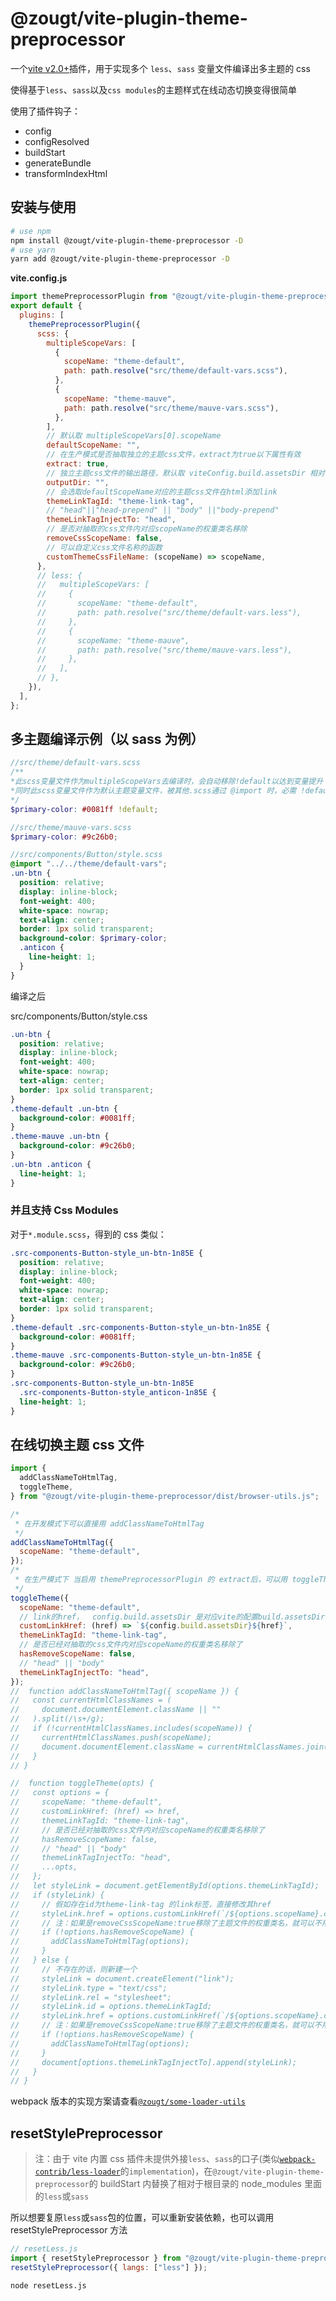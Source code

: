 # @zougt/vite-plugin-theme-preprocessor

一个[vite v2.0+](https://cn.vitejs.dev/)插件，用于实现多个 `less`、`sass` 变量文件编译出多主题的 css

使得基于`less`、`sass`以及`css modules`的主题样式在线动态切换变得很简单

使用了插件钩子：

- config
- configResolved
- buildStart
- generateBundle
- transformIndexHtml

## 安装与使用

```bash
# use npm
npm install @zougt/vite-plugin-theme-preprocessor -D
# use yarn
yarn add @zougt/vite-plugin-theme-preprocessor -D
```

**vite.config.js**

```js
import themePreprocessorPlugin from "@zougt/vite-plugin-theme-preprocessor";
export default {
  plugins: [
    themePreprocessorPlugin({
      scss: {
        multipleScopeVars: [
          {
            scopeName: "theme-default",
            path: path.resolve("src/theme/default-vars.scss"),
          },
          {
            scopeName: "theme-mauve",
            path: path.resolve("src/theme/mauve-vars.scss"),
          },
        ],
        // 默认取 multipleScopeVars[0].scopeName
        defaultScopeName: "",
        // 在生产模式是否抽取独立的主题css文件，extract为true以下属性有效
        extract: true,
        // 独立主题css文件的输出路径，默认取 viteConfig.build.assetsDir 相对于 (viteConfig.build.outDir)
        outputDir: "",
        // 会选取defaultScopeName对应的主题css文件在html添加link
        themeLinkTagId: "theme-link-tag",
        // "head"||"head-prepend" || "body" ||"body-prepend"
        themeLinkTagInjectTo: "head",
        // 是否对抽取的css文件内对应scopeName的权重类名移除
        removeCssScopeName: false,
        // 可以自定义css文件名称的函数
        customThemeCssFileName: (scopeName) => scopeName,
      },
      // less: {
      //   multipleScopeVars: [
      //     {
      //       scopeName: "theme-default",
      //       path: path.resolve("src/theme/default-vars.less"),
      //     },
      //     {
      //       scopeName: "theme-mauve",
      //       path: path.resolve("src/theme/mauve-vars.less"),
      //     },
      //   ],
      // },
    }),
  ],
};
```

## 多主题编译示例（以 sass 为例）

```scss
//src/theme/default-vars.scss
/**
*此scss变量文件作为multipleScopeVars去编译时，会自动移除!default以达到变量提升
*同时此scss变量文件作为默认主题变量文件，被其他.scss通过 @import 时，必需 !default
*/
$primary-color: #0081ff !default;
```

```scss
//src/theme/mauve-vars.scss
$primary-color: #9c26b0;
```

```scss
//src/components/Button/style.scss
@import "../../theme/default-vars";
.un-btn {
  position: relative;
  display: inline-block;
  font-weight: 400;
  white-space: nowrap;
  text-align: center;
  border: 1px solid transparent;
  background-color: $primary-color;
  .anticon {
    line-height: 1;
  }
}
```

编译之后

src/components/Button/style.css

```css
.un-btn {
  position: relative;
  display: inline-block;
  font-weight: 400;
  white-space: nowrap;
  text-align: center;
  border: 1px solid transparent;
}
.theme-default .un-btn {
  background-color: #0081ff;
}
.theme-mauve .un-btn {
  background-color: #9c26b0;
}
.un-btn .anticon {
  line-height: 1;
}
```

### 并且支持 Css Modules

对于`*.module.scss`，得到的 css 类似：

```css
.src-components-Button-style_un-btn-1n85E {
  position: relative;
  display: inline-block;
  font-weight: 400;
  white-space: nowrap;
  text-align: center;
  border: 1px solid transparent;
}
.theme-default .src-components-Button-style_un-btn-1n85E {
  background-color: #0081ff;
}
.theme-mauve .src-components-Button-style_un-btn-1n85E {
  background-color: #9c26b0;
}
.src-components-Button-style_un-btn-1n85E
  .src-components-Button-style_anticon-1n85E {
  line-height: 1;
}
```

## 在线切换主题 css 文件

```js
import {
  addClassNameToHtmlTag,
  toggleTheme,
} from "@zougt/vite-plugin-theme-preprocessor/dist/browser-utils.js";

/*
 * 在开发模式下可以直接用 addClassNameToHtmlTag
 */
addClassNameToHtmlTag({
  scopeName: "theme-default",
});
/*
 * 在生产模式下 当启用 themePreprocessorPlugin 的 extract后，可以用 toggleTheme
 */
toggleTheme({
  scopeName: "theme-default",
  // link的href，  config.build.assetsDir 是对应vite的配置build.assetsDir
  customLinkHref: (href) => `${config.build.assetsDir}${href}`,
  themeLinkTagId: "theme-link-tag",
  // 是否已经对抽取的css文件内对应scopeName的权重类名移除了
  hasRemoveScopeName: false,
  // "head" || "body"
  themeLinkTagInjectTo: "head",
});
//  function addClassNameToHtmlTag({ scopeName }) {
//   const currentHtmlClassNames = (
//     document.documentElement.className || ""
//   ).split(/\s+/g);
//   if (!currentHtmlClassNames.includes(scopeName)) {
//     currentHtmlClassNames.push(scopeName);
//     document.documentElement.className = currentHtmlClassNames.join(" ");
//   }
// }

//  function toggleTheme(opts) {
//   const options = {
//     scopeName: "theme-default",
//     customLinkHref: (href) => href,
//     themeLinkTagId: "theme-link-tag",
//     // 是否已经对抽取的css文件内对应scopeName的权重类名移除了
//     hasRemoveScopeName: false,
//     // "head" || "body"
//     themeLinkTagInjectTo: "head",
//     ...opts,
//   };
//   let styleLink = document.getElementById(options.themeLinkTagId);
//   if (styleLink) {
//     // 假如存在id为theme-link-tag 的link标签，直接修改其href
//     styleLink.href = options.customLinkHref(`/${options.scopeName}.css`);
//     // 注：如果是removeCssScopeName:true移除了主题文件的权重类名，就可以不用修改className 操作
//     if (!options.hasRemoveScopeName) {
//       addClassNameToHtmlTag(options);
//     }
//   } else {
//     // 不存在的话，则新建一个
//     styleLink = document.createElement("link");
//     styleLink.type = "text/css";
//     styleLink.rel = "stylesheet";
//     styleLink.id = options.themeLinkTagId;
//     styleLink.href = options.customLinkHref(`/${options.scopeName}.css`);
//     // 注：如果是removeCssScopeName:true移除了主题文件的权重类名，就可以不用修改className 操作
//     if (!options.hasRemoveScopeName) {
//       addClassNameToHtmlTag(options);
//     }
//     document[options.themeLinkTagInjectTo].append(styleLink);
//   }
// }
```

webpack 版本的实现方案请查看[`@zougt/some-loader-utils`](https://github.com/GitOfZGT/some-loader-utils#getSass)

## resetStylePreprocessor

> 注：由于 vite 内置 css 插件未提供外接`less`、`sass`的口子(类似[`webpack-contrib/less-loader`](https://github.com/webpack-contrib/less-loader)的`implementation`)，在`@zougt/vite-plugin-theme-preprocessor`的 buildStart 内替换了相对于根目录的 node_modules 里面的`less`或`sass`

所以想要复原`less`或`sass`包的位置，可以重新安装依赖，也可以调用 resetStylePreprocessor 方法

```js
// resetLess.js
import { resetStylePreprocessor } from "@zougt/vite-plugin-theme-preprocessor";
resetStylePreprocessor({ langs: ["less"] });
```

```bash
node resetLess.js
```

